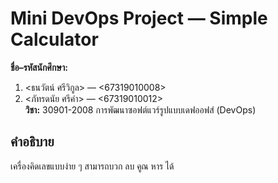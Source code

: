 # Mini DevOps Project — Simple Calculator

**ชื่อ–รหัสนักศึกษา:** 
1. <ธนวัตน์ ศรีวิกูล> — <67319010008>  
2. <ภัทรดนัย ศรีคำ> — <67319010012>  
**วิชา:** 30901-2008 การพัฒนาซอฟต์แวร์รูปแบบเดฟออฟส์ (DevOps)

## คำอธิบาย
เครื่องคิดเลขแบบง่าย ๆ สามารถบวก ลบ คูณ หาร ได้